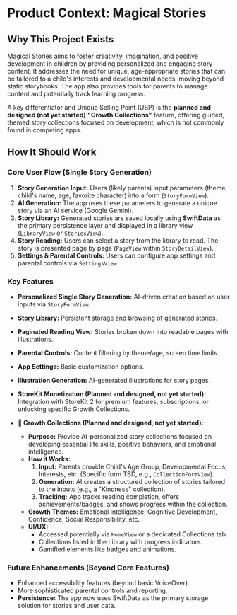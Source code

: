 # Product Context: Magical Stories

## Why This Project Exists
Magical Stories aims to foster creativity, imagination, and positive development in children by providing personalized and engaging story content. It addresses the need for unique, age-appropriate stories that can be tailored to a child's interests and developmental needs, moving beyond static storybooks. The app also provides tools for parents to manage content and potentially track learning progress.

A key differentiator and Unique Selling Point (USP) is the **planned and designed (not yet started)** **"Growth Collections"** feature, offering guided, themed story collections focused on development, which is not commonly found in competing apps.

## How It Should Work

### Core User Flow (Single Story Generation)
1.  **Story Generation Input:** Users (likely parents) input parameters (theme, child's name, age, favorite character) into a form (`StoryFormView`).
2.  **AI Generation:** The app uses these parameters to generate a unique story via an AI service (Google Gemini).
3.  **Story Library:** Generated stories are saved locally using **SwiftData** as the primary persistence layer and displayed in a library view (`LibraryView` or `StoriesView`).
4.  **Story Reading:** Users can select a story from the library to read. The story is presented page by page (`PageView` within `StoryDetailView`).
5.  **Settings & Parental Controls:** Users can configure app settings and parental controls via `SettingsView`.

### Key Features

-   **Personalized Single Story Generation:** AI-driven creation based on user inputs via `StoryFormView`.
-   **Story Library:** Persistent storage and browsing of generated stories.
-   **Paginated Reading View:** Stories broken down into readable pages with illustrations.
-   **Parental Controls:** Content filtering by theme/age, screen time limits.
-   **App Settings:** Basic customization options.
-   **Illustration Generation:** AI-generated illustrations for story pages.
-   **StoreKit Monetization (Planned and designed, not yet started):** Integration with StoreKit 2 for premium features, subscriptions, or unlocking specific Growth Collections.

-   **📖 Growth Collections (Planned and designed, not yet started):**
    *   **Purpose:** Provide AI-personalized story collections focused on developing essential life skills, positive behaviors, and emotional intelligence.
    *   **How it Works:**
        1.  **Input:** Parents provide Child's Age Group, Developmental Focus, Interests, etc. (Specific form TBD, e.g., `CollectionFormView`).
        2.  **Generation:** AI creates a structured collection of stories tailored to the inputs (e.g., a "Kindness" collection).
        3.  **Tracking:** App tracks reading completion, offers achievements/badges, and shows progress within the collection.
    *   **Growth Themes:** Emotional Intelligence, Cognitive Development, Confidence, Social Responsibility, etc.
    *   **UI/UX:**
        *   Accessed potentially via `HomeView` or a dedicated Collections tab.
        *   Collections listed in the Library with progress indicators.
        *   Gamified elements like badges and animations.

### Future Enhancements (Beyond Core Features)
-   Enhanced accessibility features (beyond basic VoiceOver).
-   More sophisticated parental controls and reporting.
-   **Persistence:** The app now uses SwiftData as the primary storage solution for stories and user data.
